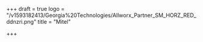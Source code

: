 +++
draft = true
logo = "/v1593182413/Georgia%20Technologies/Allworx_Partner_SM_HORZ_RED_ddnzri.png"
title = "Mitel"

+++
